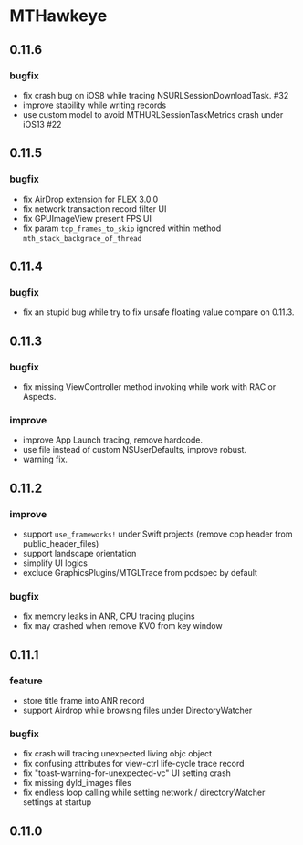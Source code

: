 # MTHawkeye

## 0.11.6

### bugfix
- fix crash bug on iOS8 while tracing NSURLSessionDownloadTask. #32
- improve stability while writing records
- use custom model to avoid MTHURLSessionTaskMetrics crash under iOS13 #22

## 0.11.5

### bugfix
- fix AirDrop extension for FLEX 3.0.0
- fix network transaction record filter UI
- fix GPUImageView present FPS UI
- fix param `top_frames_to_skip` ignored within method `mth_stack_backgrace_of_thread`

## 0.11.4

### bugfix
- fix an stupid bug while try to fix unsafe floating value compare on 0.11.3. 

## 0.11.3

### bugfix
- fix missing ViewController method invoking while work with RAC or Aspects.

### improve
- improve App Launch tracing, remove hardcode.
- use file instead of custom NSUserDefaults, improve robust.
- warning fix.

## 0.11.2

### improve
- support `use_frameworks!` under Swift projects (remove cpp header from public_header_files)
- support landscape orientation
- simplify UI logics
- exclude GraphicsPlugins/MTGLTrace from podspec by default

### bugfix
- fix memory leaks in ANR, CPU tracing plugins
- fix may crashed when remove KVO from key window

## 0.11.1

### feature
- store title frame into ANR record
- support Airdrop while browsing files under DirectoryWatcher

### bugfix
- fix crash will tracing unexpected living objc object
- fix confusing attributes for view-ctrl life-cycle trace record
- fix "toast-warning-for-unexpected-vc" UI setting crash
- fix missing dyld_images files
- fix endless loop calling while setting network / directoryWatcher settings at startup

## 0.11.0

